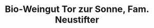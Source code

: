 ---
title: "Bio-Weingut Tor zur Sonne, Fam. Neustifter"
url: /falkenstein/bio-weingut-tor-zur-sonne-fam-neustifter/
shop: Wein
---
